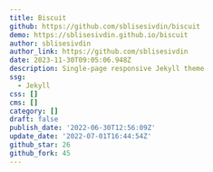 ```yaml
---
title: Biscuit
github: https://github.com/sblisesivdin/biscuit
demo: https://sblisesivdin.github.io/biscuit
author: sblisesivdin
author_link: https://github.com/sblisesivdin
date: 2023-11-30T09:05:06.948Z
description: Single-page responsive Jekyll theme
ssg:
  - Jekyll
css: []
cms: []
category: []
draft: false
publish_date: '2022-06-30T12:56:09Z'
update_date: '2022-07-01T16:44:54Z'
github_star: 26
github_fork: 45
---
```

